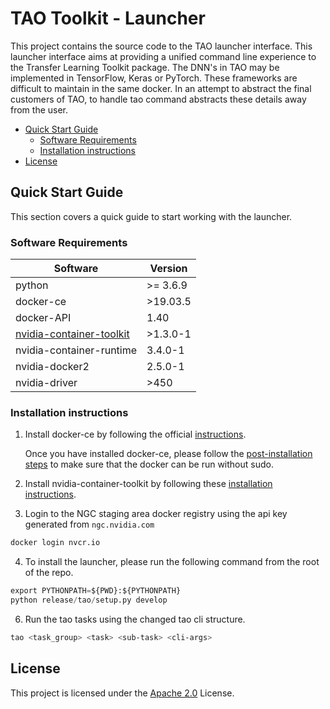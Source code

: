 # TAO Toolkit - Launcher

This project contains the source code to the TAO launcher interface. This launcher interface aims at providing a unified command line experience to the Transfer Learning Toolkit package.
The DNN's in TAO may be implemented in TensorFlow, Keras or PyTorch. These frameworks are difficult to maintain in the same docker. In an attempt to abstract the final customers of TAO, to handle tao command abstracts these details away from the user.

- [Quick Start Guide](#quick-start-guide)
  - [Software Requirements](#software-requirements)
  - [Installation instructions](#installation-instructions)
- [License](#license)

## Quick Start Guide <a name="quick_start_guide"></a>

This section covers a quick guide to start working with the launcher.

### Software Requirements <a name="software_requirements"></a>

| Software | Version |
| ---- | ------- |
| python | >= 3.6.9 |
| docker-ce | >19.03.5 |
| docker-API | 1.40 |
| [nvidia-container-toolkit](https://docs.nvidia.com/datacenter/cloud-native/container-toolkit/overview.html)| >1.3.0-1 |
| nvidia-container-runtime | 3.4.0-1 |
| nvidia-docker2 | 2.5.0-1 |
| nvidia-driver | >450 |

### Installation instructions <a name="installation_instructions"></a>

1. Install docker-ce by following the official [instructions](https://docs.docker.com/engine/install/).

   Once you have installed docker-ce, please follow the [post-installation steps](https://docs.docker.com/engine/install/linux-postinstall/) to make sure that the docker can be run without sudo.

2. Install nvidia-container-toolkit by following these [installation instructions](https://docs.nvidia.com/datacenter/cloud-native/container-toolkit/install-guide.html).

3. Login to the NGC staging area docker registry using the api key generated from `ngc.nvidia.com`

```sh
docker login nvcr.io
```

4. To install the launcher, please run the following command from the root of the repo.

```py
export PYTHONPATH=${PWD}:${PYTHONPATH}
python release/tao/setup.py develop
```

6. Run the tao tasks using the changed tao cli structure.

```sh
tao <task_group> <task> <sub-task> <cli-args>
```

## <a name='license'></a>License

This project is licensed under the [Apache 2.0](./LICENSE) License.
